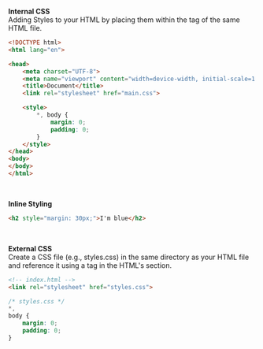 <b>Internal CSS</b>
<br>Adding Styles to your HTML by placing them within the <head> tag of the same HTML file.
<br>
``` html  
<!DOCTYPE html>
<html lang="en">

<head>
    <meta charset="UTF-8">
    <meta name="viewport" content="width=device-width, initial-scale=1.0">
    <title>Document</title>
    <link rel="stylesheet" href="main.css">

    <style>
        *, body {
            margin: 0;
            padding: 0;
        }
    </style>
</head>
<body>
</body>
</html>
```
<br>

<b>Inline Styling</b>
<br>
``` html  
<h2 style="margin: 30px;">I'm blue</h2>
```
<br>

<b>External CSS</b>
<br>Create a CSS file (e.g., styles.css) in the same directory as your HTML file and reference it using a <link> tag in the HTML's <head> section.
<br>
``` html
<!-- index.html -->  
<link rel="stylesheet" href="styles.css">
```
``` css
/* styles.css */
*,
body {
    margin: 0;
    padding: 0;
}
```
